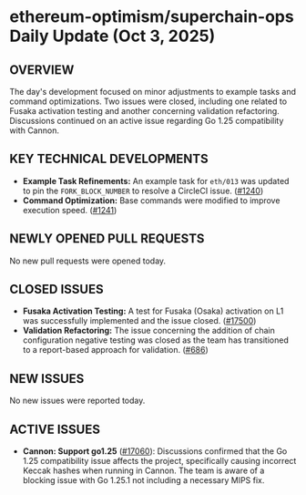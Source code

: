 # ethereum-optimism/superchain-ops Daily Update (Oct 3, 2025)
## OVERVIEW 
The day's development focused on minor adjustments to example tasks and command optimizations. Two issues were closed, including one related to Fusaka activation testing and another concerning validation refactoring. Discussions continued on an active issue regarding Go 1.25 compatibility with Cannon.

## KEY TECHNICAL DEVELOPMENTS

*   **Example Task Refinements:** An example task for `eth/013` was updated to pin the `FORK_BLOCK_NUMBER` to resolve a CircleCI issue. ([#1240](https://github.com/ethereum-optimism/superchain-ops/pull/1240))
*   **Command Optimization:** Base commands were modified to improve execution speed. ([#1241](https://github.com/ethereum-optimism/superchain-ops/pull/1241))

## NEWLY OPENED PULL REQUESTS
No new pull requests were opened today.

## CLOSED ISSUES

*   **Fusaka Activation Testing:** A test for Fusaka (Osaka) activation on L1 was successfully implemented and the issue closed. ([#17500](https://github.com/ethereum-optimism/superchain-ops/issues/17500))
*   **Validation Refactoring:** The issue concerning the addition of chain configuration negative testing was closed as the team has transitioned to a report-based approach for validation. ([#686](https://github.com/ethereum-optimism/superchain-ops/issues/686))

## NEW ISSUES
No new issues were reported today.

## ACTIVE ISSUES

*   **Cannon: Support go1.25** ([#17060](https://github.com/ethereum-optimism/superchain-ops/issues/17060)): Discussions confirmed that the Go 1.25 compatibility issue affects the project, specifically causing incorrect Keccak hashes when running in Cannon. The team is aware of a blocking issue with Go 1.25.1 not including a necessary MIPS fix.